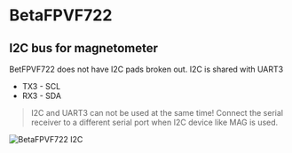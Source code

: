 # BetaFPVF722

## I2C bus for magnetometer

BetFPVF722 does not have I2C pads broken out. I2C is shared with UART3

* TX3 - SCL
* RX3 - SDA

> I2C and UART3 can not be used at the same time! Connect the serial receiver to a different serial port when I2C device like MAG is used.

![BetaFPVF722 I2C](assets/betafpvf722.png)